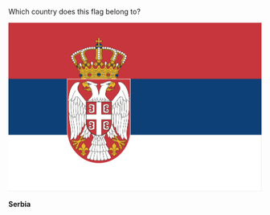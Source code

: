 Which country does this flag belong to?

![Flag of Serbia](images/Flag_of_Serbia.svg)
<!--question-->
**Serbia**